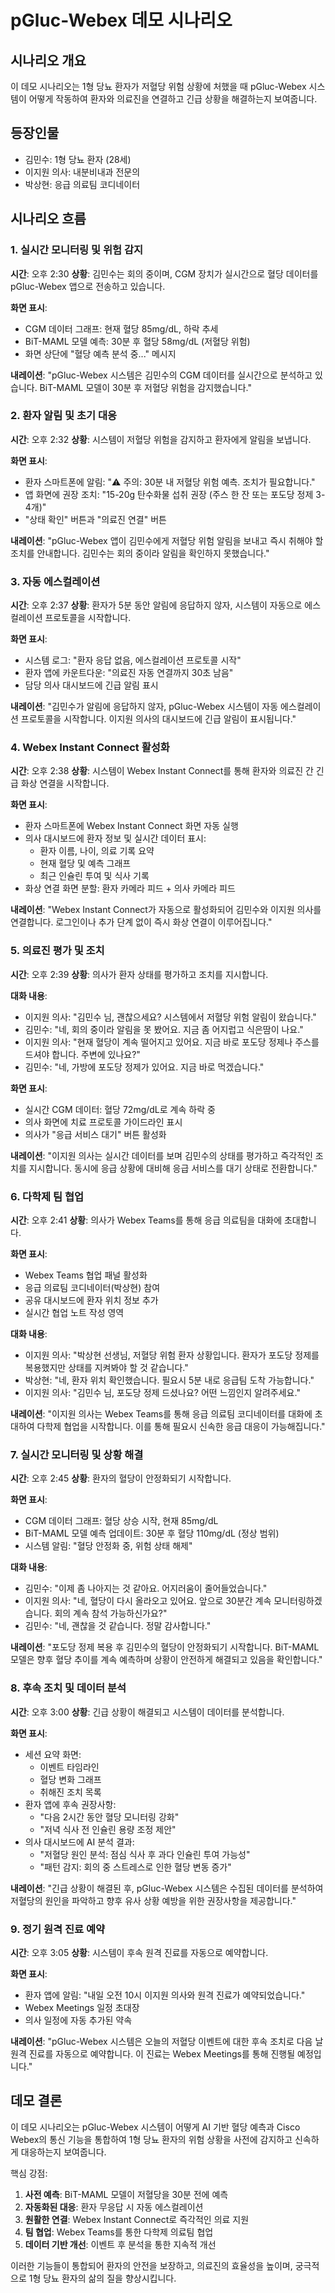 # pGluc-Webex 데모 시나리오

## 시나리오 개요
이 데모 시나리오는 1형 당뇨 환자가 저혈당 위험 상황에 처했을 때 pGluc-Webex 시스템이 어떻게 작동하여 환자와 의료진을 연결하고 긴급 상황을 해결하는지 보여줍니다.

## 등장인물
- 김민수: 1형 당뇨 환자 (28세)
- 이지원 의사: 내분비내과 전문의
- 박상현: 응급 의료팀 코디네이터

## 시나리오 흐름

### 1. 실시간 모니터링 및 위험 감지
**시간**: 오후 2:30
**상황**: 김민수는 회의 중이며, CGM 장치가 실시간으로 혈당 데이터를 pGluc-Webex 앱으로 전송하고 있습니다.

**화면 표시**:
- CGM 데이터 그래프: 현재 혈당 85mg/dL, 하락 추세
- BiT-MAML 모델 예측: 30분 후 혈당 58mg/dL (저혈당 위험)
- 화면 상단에 "혈당 예측 분석 중..." 메시지

**내레이션**: "pGluc-Webex 시스템은 김민수의 CGM 데이터를 실시간으로 분석하고 있습니다. BiT-MAML 모델이 30분 후 저혈당 위험을 감지했습니다."

### 2. 환자 알림 및 초기 대응
**시간**: 오후 2:32
**상황**: 시스템이 저혈당 위험을 감지하고 환자에게 알림을 보냅니다.

**화면 표시**:
- 환자 스마트폰에 알림: "⚠️ 주의: 30분 내 저혈당 위험 예측. 조치가 필요합니다."
- 앱 화면에 권장 조치: "15-20g 탄수화물 섭취 권장 (주스 한 잔 또는 포도당 정제 3-4개)"
- "상태 확인" 버튼과 "의료진 연결" 버튼

**내레이션**: "pGluc-Webex 앱이 김민수에게 저혈당 위험 알림을 보내고 즉시 취해야 할 조치를 안내합니다. 김민수는 회의 중이라 알림을 확인하지 못했습니다."

### 3. 자동 에스컬레이션
**시간**: 오후 2:37
**상황**: 환자가 5분 동안 알림에 응답하지 않자, 시스템이 자동으로 에스컬레이션 프로토콜을 시작합니다.

**화면 표시**:
- 시스템 로그: "환자 응답 없음, 에스컬레이션 프로토콜 시작"
- 환자 앱에 카운트다운: "의료진 자동 연결까지 30초 남음"
- 담당 의사 대시보드에 긴급 알림 표시

**내레이션**: "김민수가 알림에 응답하지 않자, pGluc-Webex 시스템이 자동 에스컬레이션 프로토콜을 시작합니다. 이지원 의사의 대시보드에 긴급 알림이 표시됩니다."

### 4. Webex Instant Connect 활성화
**시간**: 오후 2:38
**상황**: 시스템이 Webex Instant Connect를 통해 환자와 의료진 간 긴급 화상 연결을 시작합니다.

**화면 표시**:
- 환자 스마트폰에 Webex Instant Connect 화면 자동 실행
- 의사 대시보드에 환자 정보 및 실시간 데이터 표시:
  * 환자 이름, 나이, 의료 기록 요약
  * 현재 혈당 및 예측 그래프
  * 최근 인슐린 투여 및 식사 기록
- 화상 연결 화면 분할: 환자 카메라 피드 + 의사 카메라 피드

**내레이션**: "Webex Instant Connect가 자동으로 활성화되어 김민수와 이지원 의사를 연결합니다. 로그인이나 추가 단계 없이 즉시 화상 연결이 이루어집니다."

### 5. 의료진 평가 및 조치
**시간**: 오후 2:39
**상황**: 의사가 환자 상태를 평가하고 조치를 지시합니다.

**대화 내용**:
- 이지원 의사: "김민수 님, 괜찮으세요? 시스템에서 저혈당 위험 알림이 왔습니다."
- 김민수: "네, 회의 중이라 알림을 못 봤어요. 지금 좀 어지럽고 식은땀이 나요."
- 이지원 의사: "현재 혈당이 계속 떨어지고 있어요. 지금 바로 포도당 정제나 주스를 드셔야 합니다. 주변에 있나요?"
- 김민수: "네, 가방에 포도당 정제가 있어요. 지금 바로 먹겠습니다."

**화면 표시**:
- 실시간 CGM 데이터: 혈당 72mg/dL로 계속 하락 중
- 의사 화면에 치료 프로토콜 가이드라인 표시
- 의사가 "응급 서비스 대기" 버튼 활성화

**내레이션**: "이지원 의사는 실시간 데이터를 보며 김민수의 상태를 평가하고 즉각적인 조치를 지시합니다. 동시에 응급 상황에 대비해 응급 서비스를 대기 상태로 전환합니다."

### 6. 다학제 팀 협업
**시간**: 오후 2:41
**상황**: 의사가 Webex Teams를 통해 응급 의료팀을 대화에 초대합니다.

**화면 표시**:
- Webex Teams 협업 패널 활성화
- 응급 의료팀 코디네이터(박상현) 참여
- 공유 대시보드에 환자 위치 정보 추가
- 실시간 협업 노트 작성 영역

**대화 내용**:
- 이지원 의사: "박상현 선생님, 저혈당 위험 환자 상황입니다. 환자가 포도당 정제를 복용했지만 상태를 지켜봐야 할 것 같습니다."
- 박상현: "네, 환자 위치 확인했습니다. 필요시 5분 내로 응급팀 도착 가능합니다."
- 이지원 의사: "김민수 님, 포도당 정제 드셨나요? 어떤 느낌인지 알려주세요."

**내레이션**: "이지원 의사는 Webex Teams를 통해 응급 의료팀 코디네이터를 대화에 초대하여 다학제 협업을 시작합니다. 이를 통해 필요시 신속한 응급 대응이 가능해집니다."

### 7. 실시간 모니터링 및 상황 해결
**시간**: 오후 2:45
**상황**: 환자의 혈당이 안정화되기 시작합니다.

**화면 표시**:
- CGM 데이터 그래프: 혈당 상승 시작, 현재 85mg/dL
- BiT-MAML 모델 예측 업데이트: 30분 후 혈당 110mg/dL (정상 범위)
- 시스템 알림: "혈당 안정화 중, 위험 상태 해제"

**대화 내용**:
- 김민수: "이제 좀 나아지는 것 같아요. 어지러움이 줄어들었습니다."
- 이지원 의사: "네, 혈당이 다시 올라오고 있어요. 앞으로 30분간 계속 모니터링하겠습니다. 회의 계속 참석 가능하신가요?"
- 김민수: "네, 괜찮을 것 같습니다. 정말 감사합니다."

**내레이션**: "포도당 정제 복용 후 김민수의 혈당이 안정화되기 시작합니다. BiT-MAML 모델은 향후 혈당 추이를 계속 예측하며 상황이 안전하게 해결되고 있음을 확인합니다."

### 8. 후속 조치 및 데이터 분석
**시간**: 오후 3:00
**상황**: 긴급 상황이 해결되고 시스템이 데이터를 분석합니다.

**화면 표시**:
- 세션 요약 화면: 
  * 이벤트 타임라인
  * 혈당 변화 그래프
  * 취해진 조치 목록
- 환자 앱에 후속 권장사항:
  * "다음 2시간 동안 혈당 모니터링 강화"
  * "저녁 식사 전 인슐린 용량 조정 제안"
- 의사 대시보드에 AI 분석 결과:
  * "저혈당 원인 분석: 점심 식사 후 과다 인슐린 투여 가능성"
  * "패턴 감지: 회의 중 스트레스로 인한 혈당 변동 증가"

**내레이션**: "긴급 상황이 해결된 후, pGluc-Webex 시스템은 수집된 데이터를 분석하여 저혈당의 원인을 파악하고 향후 유사 상황 예방을 위한 권장사항을 제공합니다."

### 9. 정기 원격 진료 예약
**시간**: 오후 3:05
**상황**: 시스템이 후속 원격 진료를 자동으로 예약합니다.

**화면 표시**:
- 환자 앱에 알림: "내일 오전 10시 이지원 의사와 원격 진료가 예약되었습니다."
- Webex Meetings 일정 초대장
- 의사 일정에 자동 추가된 약속

**내레이션**: "pGluc-Webex 시스템은 오늘의 저혈당 이벤트에 대한 후속 조치로 다음 날 원격 진료를 자동으로 예약합니다. 이 진료는 Webex Meetings를 통해 진행될 예정입니다."

## 데모 결론

이 데모 시나리오는 pGluc-Webex 시스템이 어떻게 AI 기반 혈당 예측과 Cisco Webex의 통신 기능을 통합하여 1형 당뇨 환자의 위험 상황을 사전에 감지하고 신속하게 대응하는지 보여줍니다. 

핵심 강점:
1. **사전 예측**: BiT-MAML 모델이 저혈당을 30분 전에 예측
2. **자동화된 대응**: 환자 무응답 시 자동 에스컬레이션
3. **원활한 연결**: Webex Instant Connect로 즉각적인 의료 지원
4. **팀 협업**: Webex Teams를 통한 다학제 의료팀 협업
5. **데이터 기반 개선**: 이벤트 후 분석을 통한 지속적 개선

이러한 기능들이 통합되어 환자의 안전을 보장하고, 의료진의 효율성을 높이며, 궁극적으로 1형 당뇨 환자의 삶의 질을 향상시킵니다.
